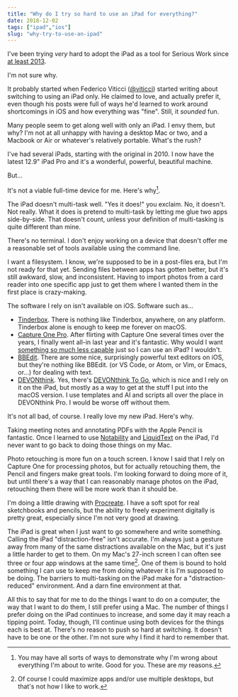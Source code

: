 ```yaml
---
title: "Why do I try so hard to use an iPad for everything?"
date: 2018-12-02
tags: ["ipad","ios"]
slug: "why-try-to-use-an-ipad"
---
```


I've been trying _very_ hard to adopt the iPad as a tool for Serious Work since [at least 2013](https://notes.baty.net/posts/2013/02/WorkingonaniPad.html).

I'm not sure why.

It probably started when Federico Viticci ([@viticci](https://twitter.com/viticci)) started writing about switching to using an iPad only. He claimed to love, and actually prefer it, even though his posts were full of ways he'd learned to work around shortcomings in iOS and how everything was "fine". Still, it _sounded_ fun.

Many people seem to get along well with only an iPad. I envy them, but why? I'm not at all unhappy with having a desktop Mac or two, and a Macbook or Air or whatever's relatively portable. What's the rush?

I've had several iPads, starting with the original in 2010. I now have the latest 12.9" iPad Pro and it's a wonderful, powerful, beautiful machine.

But...

It's not a viable full-time device for me. Here's why[^why].

The iPad doesn't multi-task well. "Yes it does!" you exclaim. No, it doesn't. Not really. What it does is pretend to multi-task by letting me glue two apps side-by-side. That doesn't count, unless your definition of multi-tasking is quite different than mine.

There's no terminal. I don't enjoy working on a device that doesn't offer me a reasonable set of tools available using the command line.

I want a filesystem. I know, we're supposed to be in a post-files era, but I'm not ready for that yet. Sending files between apps has gotten better, but it's still awkward, slow, and inconsistent. Having to import photos from a card reader into one specific app just to get them where I wanted them in the first place is crazy-making.

The software I rely on isn't available on iOS. Software such as...

- [Tinderbox](http://www.eastgate.com/Tinderbox/). There is nothing like Tinderbox, anywhere, on any platform. Tinderbox alone is enough to keep me forever on macOS.
- [Capture One Pro](https://www.phaseone.com/Capture-One). After flirting with Capture One several times over the years, I finally went all-in last year and it's fantastic. Why would I want [something so much less capable](https://www.adobe.com/products/photoshop-lightroom.html) just so I can use an iPad? I wouldn't.
- [BBEdit](https://www.barebones.com/products/bbedit/index.html). There are some nice, surprisingly powerful text editors on iOS, but they're nothing like BBEdit. (or VS Code, or Atom, or Vim, or Emacs, or...) for dealing with text.
- [DEVONthink](https://www.devontechnologies.com/products/devonthink/overview.html). Yes, there's [DEVONthink To Go](https://www.devontechnologies.com/products/devonthink/devonthink-to-go.html), which is nice and I rely on it on the iPad, but mostly as a way to get at the stuff I put into the macOS version. I use templates and AI and scripts all over the place in DEVONthink Pro. I would be worse off without them.

It's not all bad, of course. I really love my new iPad. Here's why.

Taking meeting notes and annotating PDFs with the Apple Pencil is fantastic. Once I learned to use [Notability](https://www.gingerlabs.com) and [LiquidText](https://www.liquidtext.net) on the iPad, I'd never want to go back to doing those things on my Mac.

Photo retouching is more fun on a touch screen. I know I said that I rely on Capture One for processing photos, but for actually retouching them, the Pencil and fingers make great tools. I'm looking forward to doing more of it, but until there's a way that I can reasonably manage photos on the iPad, retouching them there will be more work than it should be.

I'm doing a little drawing with [Procreate](https://procreate.art). I have a soft spot for real sketchbooks and pencils, but the ability to freely experiment digitally is pretty great, especially since I'm not very good at drawing.

The iPad is great when I just want to go somewhere and write something. Calling the iPad "distraction-free" isn't accurate. I'm always just a gesture away from many of the same distractions available on the Mac, but it's just a little harder to get to them. On my Mac's 27-inch screen I can often see three or four app windows at the same time[^multiple]. One of them is bound to hold something I can use to keep me from doing whatever it is I'm supposed to be doing. The barriers to multi-tasking on the iPad make for a "distraction-reduced" environment. And a darn fine environment at that.

All this to say that for me to do the things I want to do on a computer, the way that I want to do them, I still prefer using a Mac. The number of things I prefer doing on the iPad continues to increase, and some day it may reach a tipping point. Today, though, I'll continue using both devices for the things each is best at. There's no reason to push so hard at switching. It doesn't have to be one or the other. I'm not sure why I find it hard to remember that.

[^why]: You may have all sorts of ways to demonstrate why I'm wrong about everything I'm about to write. Good for you. These are _my_ reasons.
[^multiple]: Of course I could maximize apps and/or use multiple desktops, but that's not how I like to work.